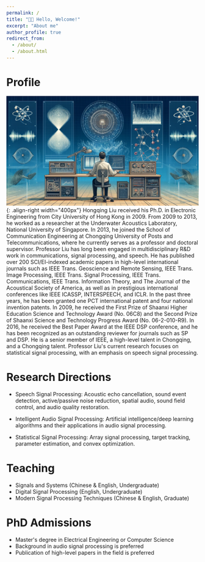 ```yaml
---
permalink: /
title: "👋🏼 Hello, Welcome!"
excerpt: "About me"
author_profile: true
redirect_from: 
  - /about/
  - /about.html
---
```






# Profile 
![Illustration of combining vision and language modalities](/images/pp.png){: .align-right width="400px"}
Hongqing Liu received his Ph.D. in Electronic Engineering from City University of Hong Kong in 2009. From 2009 to 2013, he worked as a researcher at the Underwater Acoustics Laboratory, National University of Singapore. In 2013, he joined the School of Communication Engineering at Chongqing University of Posts and Telecommunications, where he currently serves as a professor and doctoral supervisor. Professor Liu has long been engaged in multidisciplinary R&D work in communications, signal processing, and speech. He has published over 200 SCI/EI-indexed academic papers in high-level international journals such as IEEE Trans. Geoscience and Remote Sensing, IEEE Trans. Image Processing, IEEE Trans. Signal Processing, IEEE Trans. Communications, IEEE Trans. Information Theory, and The Journal of the Acoustical Society of America, as well as in prestigious international conferences like IEEE ICASSP, INTERSPEECH, and ICLR. In the past three years, he has been granted one PCT international patent and four national invention patents. In 2009, he received the First Prize of Shaanxi Higher Education Science and Technology Award (No. 06C8) and the Second Prize of Shaanxi Science and Technology Progress Award (No. 06-2-010-R9). In 2016, he received the Best Paper Award at the IEEE DSP conference, and he has been recognized as an outstanding reviewer for journals such as SP and DSP. He is a senior member of IEEE, a high-level talent in Chongqing, and a Chongqing talent. Professor Liu's current research focuses on statistical signal processing, with an emphasis on speech signal processing. 
  
# Research Directions
    
  - Speech Signal Processing: Acoustic echo cancellation, sound event detection, active/passive noise reduction, spatial audio, sound field control, and audio quality restoration.
    
  - Intelligent Audio Signal Processing: Artificial intelligence/deep learning algorithms and their applications in audio signal processing.
    
  - Statistical Signal Processing: Array signal processing, target tracking, parameter estimation, and convex optimization. 
  

# Teaching 
    
  - Signals and Systems (Chinese & English, Undergraduate) 
  - Digital Signal Processing (English, Undergraduate) 
  - Modern Signal Processing Techniques (Chinese & English, Graduate) 
   

# PhD Admissions 

  - Master's degree in Electrical Engineering or Computer Science
  - Background in audio signal processing is preferred
  - Publication of high-level papers in the field is preferred


<script type="text/javascript" src="//rf.revolvermaps.com/0/0/7.js?i=5cm1mgsf1ku&amp;m=0&amp;c=ff0000&amp;cr1=ffffff&amp;sx=0" async="async"></script> 


